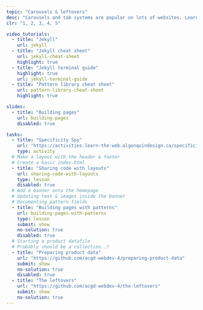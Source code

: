```yaml
---
topic: "Carousels & leftovers"
desc: "Carousels and tab systems are popular on lots of websites. Learn to implement a functional and reusable carousel without JavaScript."
clr: "1, 2, 3, 4, 5"

video_tutorials:
  - title: "Jekyll"
    url: jekyll
  - title: "Jekyll cheat sheet"
    url: jekyll-cheat-sheet
    highlight: true
  - title: "Jekyll terminal guide"
    highlight: true
    url: jekyll-terminal-guide
  - title: "Pattern library cheat sheet"
    url: pattern-library-cheat-sheet
    highlight: true

slides:
  - title: "Building pages"
    url: building-pages
    disabled: true

tasks:
  - title: "Specificity Spy"
    url: "https://activities.learn-the-web.algonquindesign.ca/specificity-spy/"
    type: activity
  # Make a layout with the header & footer
  # Create a basic index.html
  - title: "Sharing code with layouts"
    url: sharing-code-with-layouts
    type: lesson
    disabled: true
  # Add a banner onto the homepage
  # Updating text & images inside the banner
  # Documenting pattern fields
  - title: "Building pages with patterns"
    url: building-pages-with-patterns
    type: lesson
    submit: show
    no-solution: true
    disabled: true
  # Starting a product datafile
  # Probably should be a collection..?
  - title: "Preparing product data"
    url: "https://github.com/acgd-webdev-4/preparing-product-data"
    submit: show
    no-solution: true
    disabled: true
  - title: "The leftovers"
    url: "https://github.com/acgd-webdev-4/the-leftovers"
    submit: show
    no-solution: true
---
```

